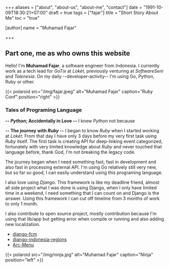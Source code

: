 +++
aliases = ["about", "about-us", "about-me", "contact"]
date = "1991-10-09T18:30:21+07:00"
draft = true
tags = ["fajar"]
title = "Short Story About Me"
toc = "true"

[author]
  name = "Muhamad Fajar"

+++

## Part one, me as who owns this website

Hello! I'm **Muhamad Fajar**, a software engineer from Indonesia. I currently work as a tech lead for _GoTix_ at _Lokét_, previously venturing at _SoftwareSeni_ and _Talenesia_. On my daily --developer-activity-- I'm using Go, Python, Ruby or other.

{{< polaroid src="/img/fajar.jpeg" alt="Muhamad Fajar" caption="Ruby Conf" position="right" >}}

### Tales of Programing Language

**-- _Python_; Accidentally in Love --** I knew _Python_ not because 

**-- The journey with _Ruby_ --** I began to know _Ruby_ when I started working at _Lokét_. From that day I have only 3 days before my very first task using _Ruby_ itself. The first task is creating API for deep-linking event categorized, fortunately with very limited knowledge about _Ruby_ and never touched that language before, thank God, I'm not breaking the legacy code.

The journey began when I need something fast; fast in development and also fast in processing external API. I'm using Go relatively still very new, but so far so good, I can easily understand using this programing language.

I also love using _Django_. This framework is like my deadline friend,
almost all side project what I was done is using Django, when I only
have limited time in a weekend, I need something that I can count on
and Django is the answer. Using this framework I can cut off timeline
from 3 months of work to only 1 month.

I also contribute to open source project, mostly contribution because I'm
using that lib/app but getting error when compile or running and also adding
new localization.

* [django-fcm](https://github.com/Chitrank-Dixit/django-fcm)
* [django-indonesia-regions](https://github.com/Keda87/django-indonesia-regions)
* [Arc-Menu](https://github.com/lexruee/Arc-Menu)

{{< polaroid src="/img/ninja.jpg" alt="Muhamad Fajar" caption="Ninja" position="left" >}}
